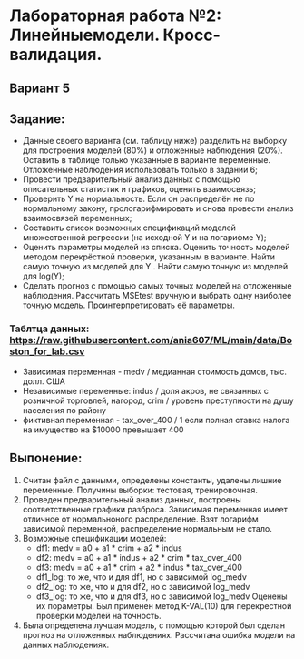# Лабораторная работа №2: Линейныемодели. Кросс-валидация.
## Вариант 5
## Задание:
- Данные своего варианта (см. таблицу ниже) разделить на выборку для построения моделей (80%) и отложенные наблюдения (20%). Оставить в таблице только указанные в варианте переменные. Отложенные наблюдения использовать только в задании 6;
- Провести предварительный анализ данных с помощью описательных статистик и
графиков, оценить взаимосвязь;
- Проверить Y на нормальность. Если он распределён не по нормальному закону,
прологарифмировать и снова провести анализ взаимосвязей переменных;
- Составить список возможных спецификаций моделей множественной регрессии (на
исходной Y и на логарифме Y);
- Оценить параметры моделей из списка. Оценить точность моделей методом
перекрёстной проверки, указанным в варианте. Найти самую точную из моделей для Y .
Найти самую точную из моделей для log(Y);
- Сделать прогноз с помощью самых точных моделей на отложенные наблюдения.
Рассчитать MSEtest вручную и выбрать одну наиболее точную модель.
Проинтерпретировать её параметры.
### Таблтца данных: https://raw.githubusercontent.com/ania607/ML/main/data/Boston_for_lab.csv
- Зависимая переменная - medv / медианная стоимость домов, тыс. долл. США
- Независимые переменные: indus / доля акров, не связанных с розничной торговлей, нагород, crim / уровень преступности на душу населения по району
- фиктивная переменная - tax_over_400 / 1 если полная ставка налога на имущество на $10000 превышает 400
## Выпонение:
1. Считан файл с данными, определены константы, удалены лишние переменные. Получины выборки: тестовая, тренировочная.
2. Проведен предварительный анализ данных, построены соответственные графики разброса. Зависимая переменная имеет отличное от нормальноного распределение. Взят логарифм зависимой переменной, распределение нормальным не стало.
3. Возможные спецификации моделей:
   - df1: medv = a0 + a1 * crim + a2 * indus
   - df2: medv = a0 + a1 * indus + a2 * crim * tax_over_400
   - df3: medv = a0 + a1 * crim + a2 * indus * tax_over_400
   - df1_log: то же, что и для df1, но с зависимой log_medv
   - df2_log: то же, что и для df2, но с зависимой log_medv
   - df3_log: то же, что и для df3, но с зависимой log_medv
Оценены их пораметры. Был применен метод K-VAL(10) для перекрестной проверки моделей на точность.
4. Была определена лучшая модель, с помощью которой был сделан прогноз на отложенных наблюдениях. Рассчитана ошибка модели на данных наблюдениях.




